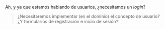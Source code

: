 Ah, y ya que estamos hablando de usuarios, ¿necesitamos un _login_? 

> ¿Necesitaremos implementar (en el dominio) el concepto de usuario? ¿Y formularios de registración e inicio de sesión?